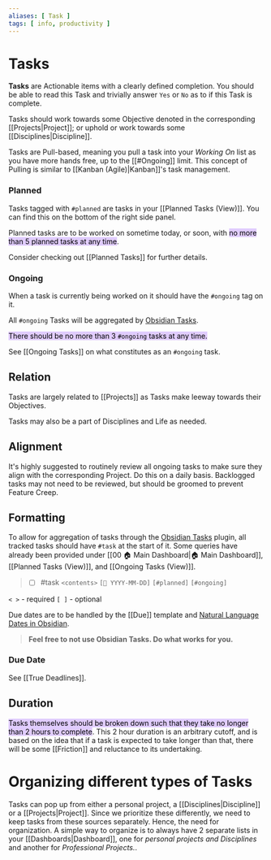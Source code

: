 ```yaml
---
aliases: [ Task ]
tags: [ info, productivity ]
---
```

# Tasks
**Tasks** are Actionable items with a clearly defined completion. You should be able to read this Task and trivially answer `Yes` or `No` as to if this Task is complete. 

Tasks should work towards some Objective denoted in the corresponding [[Projects|Project]]; or uphold or work towards some [[Disciplines|Discipline]].

Tasks are Pull-based, meaning you pull a task into your *Working On* list as you have more hands free, up to the [[#Ongoing]] limit. This concept of Pulling is similar to [[Kanban (Agile)|Kanban]]'s task management.

### Planned
Tasks tagged with `#planned` are tasks in your [[Planned Tasks (View)]]. You can find this on the bottom of the right side panel.

Planned tasks are to be worked on sometime today, or soon, with <mark style="background: #D2B3FFA6;">no more than 5 planned tasks at any time</mark>.

Consider checking out [[Planned Tasks]] for further details.

### Ongoing
When a task is currently being worked on it should have the `#ongoing` tag on it.

All `#ongoing` Tasks will be aggregated by [Obsidian Tasks](https://github.com/schemar/obsidian-tasks).

<mark style="background: #D2B3FFA6;">There should be no more than 3 `#ongoing` tasks at any time.</mark>

See [[Ongoing Tasks]] on what constitutes as an `#ongoing` task.

## Relation
Tasks are largely related to [[Projects]] as Tasks make leeway towards their Objectives.

Tasks may also be a part of Disciplines and Life as needed.

## Alignment
It's highly suggested to routinely review all ongoing tasks to make sure they align with the corresponding Project. Do this on a daily basis. Backlogged tasks may not need to be reviewed, but should be groomed to prevent Feature Creep.

## Formatting
To allow for aggregation of tasks through the [Obsidian Tasks](https://github.com/schemar/obsidian-tasks) plugin, all tracked tasks should have `#task` at the start of it. Some queries have already been provided under [[00 🏠 Main Dashboard|🏠 Main Dashboard]], [[Planned Tasks (View)]], and [[Ongoing Tasks (View)]].

> - [ ] #task `<contents>` `[📅 YYYY-MM-DD]` `[#planned]` `[#ongoing]`

`< >` - required
`[ ]` - optional

Due dates are to be handled by the [[Due]] template and [Natural Language Dates in Obsidian](https://github.com/argenos/nldates-obsidian).

> **Feel free to not use Obsidian Tasks. Do what works for you.**

### Due Date
See [[True Deadlines]].

## Duration
<mark style="background: #D2B3FFA6;">Tasks themselves should be broken down such that they take no longer than 2 hours to complete</mark>. This 2 hour duration is an arbitrary cutoff, and is based on the idea that if a task is expected to take longer than that, there will be some [[Friction]] and reluctance to its undertaking.

# Organizing different types of Tasks
Tasks can pop up from either a personal project, a [[Disciplines|Discipline]] or a [[Projects|Project]]. Since we prioritize these differently, we need to keep tasks from these sources separately. Hence, the need for organization.
A simple way to organize is to always have 2 separate lists in your [[Dashboards|Dashboard]], one for *personal projects and Disciplines* and another for *Professional Projects.*.
